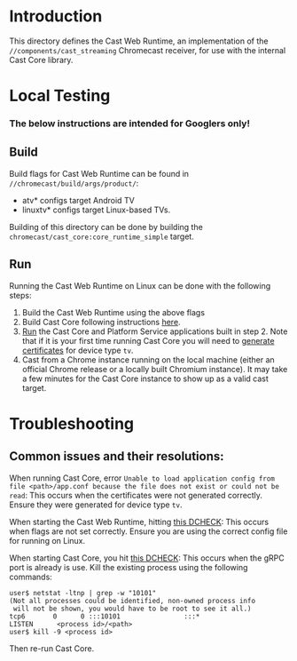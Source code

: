 # Introduction

This directory defines the Cast Web Runtime, an implementation of the
`//components/cast_streaming` Chromecast receiver, for use with the internal
Cast Core library.

# Local Testing

### The below instructions are intended for Googlers only!

## Build

Build flags for Cast Web Runtime can be found in `//chromecast/build/args/product/`:
 - atv* configs target Android TV
 - linuxtv* configs target Linux-based TVs.

Building of this directory can be done by building the `chromecast/cast_core:core_runtime_simple` target.


## Run

Running the Cast Web Runtime on Linux can be done with the following steps:

1. Build the Cast Web Runtime using the above flags
2. Build Cast Core following instructions
[here](https://goto.google.com/cast-core-on-glinux#build).
3. [Run](https://goto.google.com/cast-core-on-glinux#run) the Cast Core and
Platform Service applications built in step 2. Note that if it is your first
time running Cast Core you will need to
[generate certificates](https://goto.google.com/cast-core-on-glinux#certificates)
for device type `tv`.
4. Cast from a Chrome instance running on the local machine (either an official
Chrome release or a locally built Chromium instance). It may take a few minutes
for the Cast Core instance to show up as a valid cast target.

# Troubleshooting

## Common issues and their resolutions:

When running Cast Core, error
`Unable to load application config from file <path>/app.conf because the file does not exist or could not be read`:
This occurs when the certificates were not generated correctly. Ensure they were
generated for device type `tv`.

When starting the Cast Web Runtime, hitting
[this DCHECK](https://source.chromium.org/chromium/chromium/src/+/main:components/metrics/metrics_state_manager.cc;l=414):
This occurs when flags are not set correctly. Ensure you are using the correct
config file for running on Linux.

When starting Cast Core, you hit
[this DCHECK](https://goto.google.com/castcoreportfailure): This occurs when the
gRPC port is already is use. Kill the existing process using the following
commands:

```
user$ netstat -ltnp | grep -w "10101"
(Not all processes could be identified, non-owned process info
 will not be shown, you would have to be root to see it all.)
tcp6       0      0 :::10101                :::*                    LISTEN      <process id>/<path>
user$ kill -9 <process id>
```

Then re-run Cast Core.
